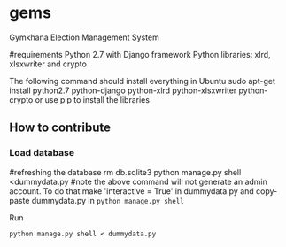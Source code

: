 # gems
Gymkhana Election Management System

#requirements
Python 2.7 with Django framework
Python libraries: xlrd, xlsxwriter and crypto

The following command should install everything in Ubuntu
sudo apt-get install python2.7 python-django python-xlrd python-xlsxwriter python-crypto
or use pip to install the libraries

## How to contribute
### Load database

#refreshing the database
rm db.sqlite3
python manage.py shell <dummydata.py
#note the above command will not generate an admin account. To do that make 'interactive = True' in dummydata.py and copy-paste dummydata.py in `python manage.py shell`

Run
```
python manage.py shell < dummydata.py
```
